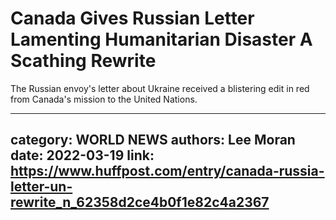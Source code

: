 # Canada Gives Russian Letter Lamenting Humanitarian Disaster A Scathing Rewrite

The Russian envoy's letter about Ukraine received a blistering edit in red from Canada's mission to the United Nations.

---
category: WORLD NEWS
authors: Lee Moran
date: 2022-03-19
link: https://www.huffpost.com/entry/canada-russia-letter-un-rewrite_n_62358d2ce4b0f1e82c4a2367
---
